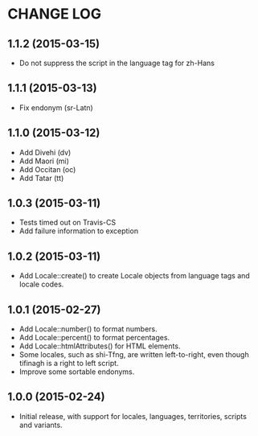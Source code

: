 CHANGE LOG
==========

## 1.1.2 (2015-03-15)
 - Do not suppress the script in the language tag for zh-Hans

## 1.1.1 (2015-03-13)
 - Fix endonym (sr-Latn)

## 1.1.0 (2015-03-12)
 - Add Divehi (dv)
 - Add Maori (mi)
 - Add Occitan (oc)
 - Add Tatar (tt)

## 1.0.3 (2015-03-11)
 - Tests timed out on Travis-CS
 - Add failure information to exception

## 1.0.2 (2015-03-11)
 - Add Locale::create() to create Locale objects from language tags and locale codes.

## 1.0.1 (2015-02-27)
 - Add Locale::number() to format numbers.
 - Add Locale::percent() to format percentages.
 - Add Locale::htmlAttributes() for HTML elements.
 - Some locales, such as shi-Tfng, are written left-to-right, even though tifinagh is a right to left script.
 - Improve some sortable endonyms.

## 1.0.0 (2015-02-24)
 - Initial release, with support for locales, languages, territories, scripts and variants.
